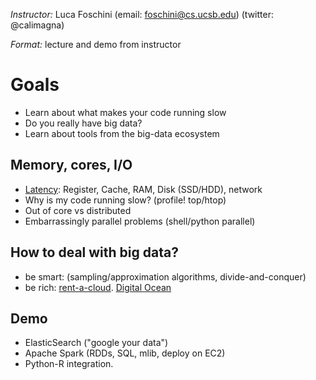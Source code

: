 *Instructor:* Luca Foschini (email: foschini@cs.ucsb.edu) (twitter: @calimagna)

*Format:* lecture and demo from instructor

# Goals

  - Learn about what makes your code running slow
  - Do you really have big data? 
  - Learn about tools from the big-data ecosystem

## Memory, cores, I/O

  - [Latency](https://gist.github.com/jboner/2841832): Register, Cache, RAM, Disk (SSD/HDD), network
  - Why is my code running slow? (profile! top/htop)
  - Out of core vs distributed
  - Embarrassingly parallel problems (shell/python parallel)

## How to deal with big data?

  - be smart: (sampling/approximation algorithms, divide-and-conquer)
  - be rich: [rent-a-cloud](https://aws.amazon.com/ec2/pricing/). [Digital Ocean](https://www.digitalocean.com/)
 
## Demo
  - ElasticSearch ("google your data")
  - Apache Spark  (RDDs, SQL, mlib, deploy on EC2)
  - Python-R integration.
